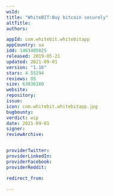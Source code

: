 ```yaml
---
wsId: 
title: "WhiteBIT:Buy bitcoin securel‪y"
altTitle: 
authors:

appId: com.whitebit.whitebitapp
appCountry: ua
idd: 1463405025
released: 2019-05-21
updated: 2021-09-01
version: "1.16"
stars: 4.55294
reviews: 85
size: 63836160
website: 
repository: 
issue: 
icon: com.whitebit.whitebitapp.jpg
bugbounty: 
verdict: wip
date: 2021-09-01
signer: 
reviewArchive:


providerTwitter: 
providerLinkedIn: 
providerFacebook: 
providerReddit: 

redirect_from:

---
```


